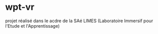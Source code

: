 # wpt-vr
projet réalisé dans le acdre de la SAé LIMES (Laboratoire Immersif pour l'Etude et l'Apprentissage)
